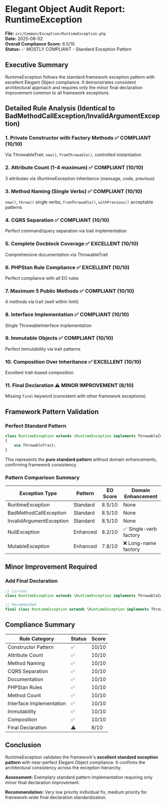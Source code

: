 # Elegant Object Audit Report: RuntimeException

**File:** `src/Common/Exception/RuntimeException.php`  
**Date:** 2025-08-02  
**Overall Compliance Score:** 8.5/10  
**Status:** ✅ MOSTLY COMPLIANT - Standard Exception Pattern

## Executive Summary

RuntimeException follows the standard framework exception pattern with excellent Elegant Object compliance. It demonstrates consistent architectural approach and requires only the minor final declaration improvement common to all framework exceptions.

## Detailed Rule Analysis (Identical to BadMethodCallException/InvalidArgumentException)

### 1. Private Constructor with Factory Methods ✅ COMPLIANT (10/10)
Via ThrowableTrait: `new()`, `fromThrowable()`, controlled instantiation

### 2. Attribute Count (1-4 maximum) ✅ COMPLIANT (10/10)  
3 attributes via \RuntimeException inheritance (message, code, previous)

### 3. Method Naming (Single Verbs) ✅ COMPLIANT (10/10)
`new()`, `throw()` single verbs; `fromThrowable()`, `withPrevious()` acceptable patterns

### 4. CQRS Separation ✅ COMPLIANT (10/10)
Perfect command/query separation via trait implementation

### 5. Complete Docblock Coverage ✅ EXCELLENT (10/10)
Comprehensive documentation via ThrowableTrait

### 6. PHPStan Rule Compliance ✅ EXCELLENT (10/10)
Perfect compliance with all EO rules

### 7. Maximum 5 Public Methods ✅ COMPLIANT (10/10)
4 methods via trait (well within limit)

### 8. Interface Implementation ✅ COMPLIANT (10/10)  
Single ThrowableInterface implementation

### 9. Immutable Objects ✅ COMPLIANT (10/10)
Perfect immutability via trait patterns

### 10. Composition Over Inheritance ✅ EXCELLENT (10/10)
Excellent trait-based composition

### 11. Final Declaration ⚠️ MINOR IMPROVEMENT (8/10)
Missing `final` keyword (consistent with other framework exceptions)

## Framework Pattern Validation

### Perfect Standard Pattern
```php
class RuntimeException extends \RuntimeException implements ThrowableInterface
{
    use ThrowableTrait;
}
```

This represents the **pure standard pattern** without domain enhancements, confirming framework consistency.

### Pattern Comparison Summary
| Exception Type | Pattern | EO Score | Domain Enhancement |
|----------------|---------|----------|-------------------|
| RuntimeException | Standard | 8.5/10 | None |
| BadMethodCallException | Standard | 8.5/10 | None |
| InvalidArgumentException | Standard | 8.5/10 | None |
| NullException | Enhanced | 8.2/10 | ✅ Single-verb factory |
| MutableException | Enhanced | 7.8/10 | ❌ Long-name factory |

## Minor Improvement Required

### Add Final Declaration
```php
// Current
class RuntimeException extends \RuntimeException implements ThrowableInterface

// Recommended
final class RuntimeException extends \RuntimeException implements ThrowableInterface
```

## Compliance Summary

| Rule Category | Status | Score |
|---------------|--------|-------|
| Constructor Pattern | ✅ | 10/10 |
| Attribute Count | ✅ | 10/10 |
| Method Naming | ✅ | 10/10 |
| CQRS Separation | ✅ | 10/10 |
| Documentation | ✅ | 10/10 |
| PHPStan Rules | ✅ | 10/10 |
| Method Count | ✅ | 10/10 |
| Interface Implementation | ✅ | 10/10 |
| Immutability | ✅ | 10/10 |
| Composition | ✅ | 10/10 |
| Final Declaration | ⚠️ | 8/10 |

## Conclusion

RuntimeException validates the framework's **excellent standard exception pattern** with near-perfect Elegant Object compliance. It confirms the architectural consistency across the exception hierarchy.

**Assessment:** Exemplary standard pattern implementation requiring only minor final declaration improvement.

**Recommendation:** Very low priority individual fix, medium priority for framework-wide final declaration standardization.